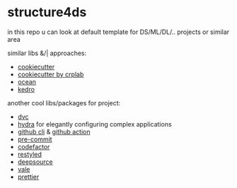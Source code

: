 # structure4ds

in this repo u can look at default template for DS/ML/DL/.. projects or similar area

similar libs &/| approaches:

* [cookiecutter](https://github.com/drivendata/cookiecutter-data-science)
* [cookiecutter by crplab](https://github.com/crplab/cdst/)
* [ocean](https://github.com/surfstudio/Ocean)
* [kedro](https://github.com/quantumblacklabs/kedro/)

another cool libs/packages for project:

* [dvc](http://dvc.org)
* [hydra](https://hydra.cc) for elegantly configuring complex applications
* [github cli](https://cli.github.com) & [github action](https://github.com/features/actions)
* [pre-commit](https://pre-commit.com)
* [codefactor](https://www.codefactor.io)
* [restyled](https://restyled.io)
* [deepsource](https://deepsource.io)
* [vale](https://errata-ai.gitbook.io/vale/)
* [prettier](https://github.com/prettier/prettier)
